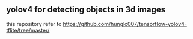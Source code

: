 ## yolov4 for detecting objects in 3d images
this repository refer to https://github.com/hunglc007/tensorflow-yolov4-tflite/tree/master/

